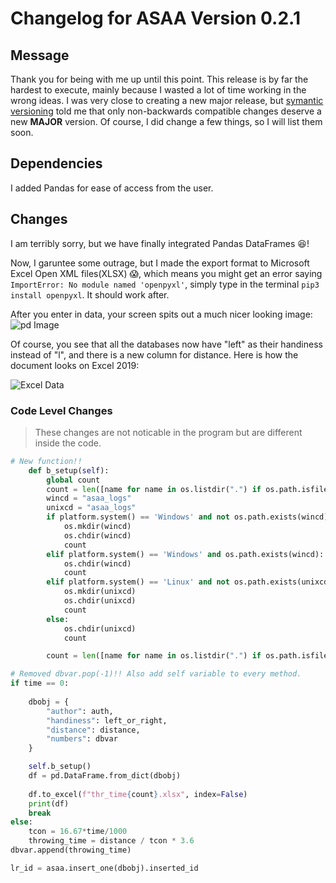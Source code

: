 # Changelog for ASAA Version 0.2.1

## Message
Thank you for being with me up until this point. This release is by far the hardest to execute, mainly because I wasted a lot of time working in the wrong ideas. I was very close to creating a new major release, but [symantic versioning](https://semver.org/) told me that only non-backwards compatible changes deserve a new **MAJOR** version. Of course, I did change a few things, so I will list them soon.


## Dependencies
I added Pandas for ease of access from the user.


## Changes

I am terribly sorry, but we have finally integrated Pandas DataFrames :satisfied:! 

Now, I garuntee some outrage, but I made the export format to Microsoft Excel Open XML files(XLSX) :scream:, which means you might get an error saying ``ImportError: No module named 'openpyxl'``, simply type in the terminal ``pip3 install openpyxl``. It should work after. 

After you enter in data, your screen spits out a much nicer looking image: ![pd Image](https://bn1301files.storage.live.com/y4m9U1K2w4WCK95EqMTtzLMUXlpg9T8Z-ipVYwLlUGGDpkgEYe1Z9tAkBKx3QNJOKXcDBYRcd0c1vzf5ecXKn87WzsurAayOsPR-JN-Pzi0LsO1LJFUS5S4Kd4JHvRoABuXkg1b0BIWDWpMeNU1wTjYoDwvhsvpx9EniAjvGb_3mk8PToY-2ohPDlUi2A-AghWx?width=293&height=123&cropmode=none)

Of course, you see that all the databases now have "left" as their handiness instead of "l", and there is a new column for distance. Here is how the document looks on Excel 2019:

![Excel Data](https://bn1301files.storage.live.com/y4mer2YNeIQtUN5DJk0DU-YZ6OnDNEITyMihRmWNyCPs87GaM7uDFkpZrD7A1NwcKqnVnM0-2oLtiZDZq5mD_KbLxvOgY602VsH92oaJJA036O-XVPhwVtQ0HkgB6R518v9bPmQTM0FbH3ElzXnEINFI5vwi8FT6g4b25unDAkKftlD2xAHcEJsdIoGbo4N6gDK?width=288&height=161&cropmode=none)

### Code Level Changes

> These changes are not noticable in the program but are different inside the code.

```python
# New function!!
    def b_setup(self):
        global count
        count = len([name for name in os.listdir(".") if os.path.isfile(name)])
        wincd = "asaa_logs"
        unixcd = "asaa_logs"
        if platform.system() == 'Windows' and not os.path.exists(wincd):
            os.mkdir(wincd)
            os.chdir(wincd)
            count
        elif platform.system() == 'Windows' and os.path.exists(wincd):
            os.chdir(wincd)
            count
        elif platform.system() == 'Linux' and not os.path.exists(unixcd):
            os.mkdir(unixcd)
            os.chdir(unixcd)
            count
        else:
            os.chdir(unixcd)
            count

        count = len([name for name in os.listdir(".") if os.path.isfile(name)])
```
```python
# Removed dbvar.pop(-1)!! Also add self variable to every method.
if time == 0:
    
    dbobj = {
        "author": auth,
        "handiness": left_or_right,
        "distance": distance,
        "numbers": dbvar
    }

    self.b_setup()
    df = pd.DataFrame.from_dict(dbobj)
    
    df.to_excel(f"thr_time{count}.xlsx", index=False)
    print(df)
    break
else:
    tcon = 16.67*time/1000
    throwing_time = distance / tcon * 3.6
dbvar.append(throwing_time)

lr_id = asaa.insert_one(dbobj).inserted_id
```

